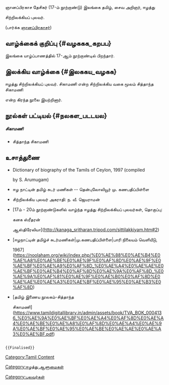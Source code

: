 ஞானப்பிரகாச தேசிகர் (17-ம் நூற்றாண்டு) இலங்கை தமிழ், சைவ அறிஞர், ஈழத்து
சிற்றிலக்கியப் புலவர்.

(பார்க்க [ஞானப்பிரகாசர்](ஞானப்பிரகாசர் "wikilink"))

## வாழ்க்கைக் குறிப்பு {#வழககக_கறபப}

இலங்கை யாழ்ப்பாணத்தில் 17-ஆம் நூற்றாண்டில் பிறந்தார்.

## இலக்கிய வாழ்க்கை {#இலககய_வழகக}

ஈழத்து சிற்றிலக்கியப் புலவர். சிகாமணி என்ற சிற்றிலக்கிய வகை மூலம் சித்தாந்த சிகாமணி
என்ற கிரந்த நூலை இயற்றினார்.

## நூல்கள் பட்டியல் {#நலகள_படடயல}

##### சிகாமணி

-   சித்தாந்த சிகாமணி

## உசாத்துணை

-   Dictionary of biography of the Tamils of Ceylon, 1997 (compiled
    by S. Arumugam)
-   ஈழ நாட்டின் தமிழ் சுடர் மணிகள் -- தென்புலோலியூர் மு. கணபதிப்பிள்ளை
-   சிற்றிலக்கிய புலவர் அகராதி: ந. வீ. ஜெயராமன்
-   [17ம் - 20ம் நூற்றாண்டுகளில் வாழ்ந்த ஈழத்து சிற்றிலக்கியப் புலவர்கள், தொகுப்பு:
    கனக ஸ்ரீதரன்
    ஆஸ்திரேலியா](http://kanaga_sritharan.tripod.com/sittilakkiyam.htm#2)
-   [ஈழநாட்டின் தமிழ்ச் சுடர்மணிகள்\|மு.கணபதிப்பிள்ளை\|பாரி நிலையம் வெளியீடு,
    1967](https://noolaham.org/wiki/index.php/%E0%AE%88%E0%AE%B4%E0%AE%A8%E0%AE%BE%E0%AE%9F%E0%AF%8D%E0%AE%9F%E0%AE%BF%E0%AE%A9%E0%AF%8D_%E0%AE%A4%E0%AE%AE%E0%AE%BF%E0%AE%B4%E0%AF%8D%E0%AE%9A%E0%AF%8D_%E0%AE%9A%E0%AF%81%E0%AE%9F%E0%AE%B0%E0%AF%8D%E0%AE%AE%E0%AE%A3%E0%AE%BF%E0%AE%95%E0%AE%B3%E0%AF%8D)
-   [தமிழ் இணைய நூலகம்-சித்தாந்த
    சிகாமணி](https://www.tamildigitallibrary.in/admin/assets/book/TVA_BOK_0004136_%E0%AE%9A%E0%AE%BF%E0%AE%A4%E0%AF%8D%E0%AE%A4%E0%AE%BE%E0%AE%A8%E0%AF%8D%E0%AE%A4%E0%AE%9A%E0%AE%BF%E0%AE%95%E0%AE%BE%E0%AE%AE%E0%AE%A3%E0%AE%BF.pdf)

```{=mediawiki}
{{Finalised}}
```
[Category:Tamil Content](Category:Tamil_Content "wikilink")
[Category:ஈழத்து ஆளுமைகள்](Category:ஈழத்து_ஆளுமைகள் "wikilink")
[Category:புலவர்கள்](Category:புலவர்கள் "wikilink")
